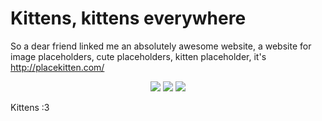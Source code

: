 Kittens, kittens everywhere
===========================

So a dear friend linked me an absolutely awesome website, a website for image placeholders,
cute placeholders, kitten placeholder, it's http://placekitten.com/

<center><img src="http://placekitten.com/g/200/300"/> <img src="http://placekitten.com/g/400/300"/> <img src="http://placekitten.com/g/300/300"/></center>

Kittens :3
